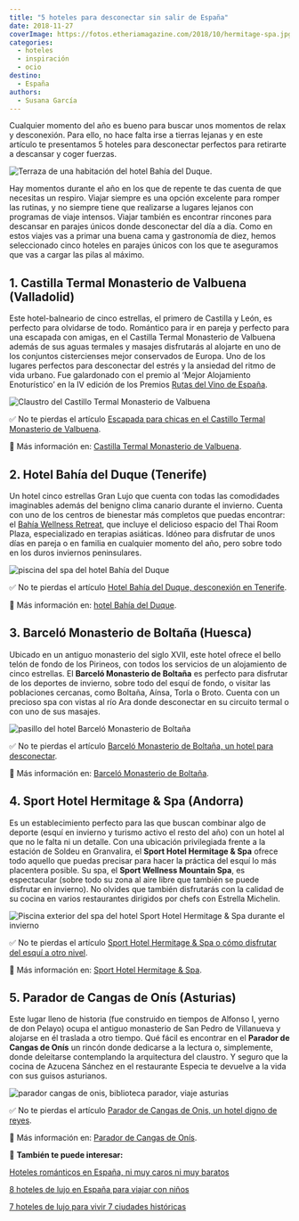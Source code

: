 ```yaml
---
title: "5 hoteles para desconectar sin salir de España"
date: 2018-11-27
coverImage: https://fotos.etheriamagazine.com/2018/10/hermitage-spa.jpg
categories: 
  - hoteles
  - inspiración
  - ocio
destino: 
  - España
authors: 
  - Susana García
---
```


Cualquier momento del año es bueno para buscar unos momentos de relax y desconexión. 
Para ello, no hace falta irse a tierras lejanas y en este artículo te presentamos 5 
hoteles para desconectar perfectos para retirarte a descansar y coger fuerzas. 

![Terraza de una habitación del hotel Bahía del Duque.](https://fotos.etheriamagazine.com/2019/01/hotel-bahia-del-duque-habitacion.jpg "Terraza de una habitación del hotel © Bahía del Duque.")

Hay momentos durante el año en los que de repente te das cuenta de que necesitas un 
respiro. Viajar siempre es una opción excelente para romper las rutinas, y no siempre 
tiene que realizarse a lugares lejanos con programas de viaje intensos. Viajar también 
es encontrar rincones para descansar en parajes únicos donde desconectar del día a día. 
Como en estos viajes vas a primar una buena cama y gastronomía de diez, hemos 
seleccionado cinco hoteles en parajes únicos con los que te aseguramos que vas a cargar 
las pilas al máximo. 

## 1\. Castilla Termal Monasterio de Valbuena (Valladolid)

Este hotel-balneario de cinco estrellas, el primero de Castilla y León, es perfecto para 
olvidarse de todo. Romántico para ir en pareja y perfecto para una escapada con amigas, 
en el Castilla Termal Monasterio de Valbuena además de sus aguas termales y masajes 
disfrutarás al alojarte en uno de los conjuntos cistercienses mejor conservados de 
Europa. Uno de los lugares perfectos para desconectar del estrés y la ansiedad del ritmo 
de vida urbano. Fue galardonado con el premio al ‘Mejor Alojamiento Enoturístico’ en la 
IV edición de los Premios [Rutas del Vino de 
España](https://www.wineroutesofspain.com/). 

![Claustro del Castillo Termal Monasterio de Valbuena](https://fotos.etheriamagazine.com/2018/09/monasterio-valbuena-claustro-1.jpg "Claustro del © Castillo Termal Monasterio de Valbuena.")

✅ No te pierdas el artículo [Escapada para chicas en el Castillo Termal Monasterio de 
Valbuena](https://etheriamagazine.com/2018/09/06/escapada-para-chicas-en-castilla-termal-monasterio-de-valbuena/). 

📍 Más información en: [Castilla Termal Monasterio de 
Valbuena](https://www.castillatermal.com/hoteles/monasterio-de-valbuena/). 

## 2\. Hotel Bahía del Duque (Tenerife)

Un hotel cinco estrellas Gran Lujo que cuenta con todas las comodidades imaginables 
además del benigno clima canario durante el invierno. Cuenta con uno de los centros de 
bienestar más completos que puedas encontrar: el [Bahía Wellness 
Retreat](http://etheriamagazine.com/2018/06/12/bahia-wellness-retreat-del-hotel-bahia-del-duque/), 
que incluye el delicioso espacio del Thai Room Plaza, especializado en terapias 
asiáticas. Idóneo para disfrutar de unos días en pareja o en familia en cualquier 
momento del año, pero sobre todo en los duros inviernos peninsulares. 

![piscina del spa del hotel Bahía del Duque](https://fotos.etheriamagazine.com/2018/06/Spa-Thalassotherapy-Bahiadelduque.jpg "Bahía Wellness Retreat del hotel © Bahía del Duque.")

✅ No te pierdas el artículo [Hotel Bahía del Duque, desconexión en 
Tenerife](https://etheriamagazine.com/2019/01/11/donde-dormir-tenerife-hotel-bahia-del-duque/). 

📍 Más información en: [hotel Bahía del 
Duque](https://thetaishotels.com/bahia-del-duque/es/). 

## 3\. Barceló Monasterio de Boltaña (Huesca)

Ubicado en un antiguo monasterio del siglo XVII, este hotel ofrece el bello telón de 
fondo de los Pirineos, con todos los servicios de un alojamiento de cinco estrellas. El 
**Barceló Monasterio de Boltaña** es perfecto para disfrutar de los deportes de 
invierno, sobre todo del esquí de fondo, o visitar las poblaciones cercanas, como 
Boltaña, Aínsa, Torla o Broto. Cuenta con un precioso spa con vistas al río Ara donde 
desconectar en su circuito termal o con uno de sus masajes. 

![pasillo del hotel Barceló Monasterio de Boltaña](https://fotos.etheriamagazine.com/2018/11/Barcelo-Boltana.jpg "Rincón del hotel © Barceló Monasterio de Boltaña.")

✅ No te pierdas el artículo [Barceló Monasterio de Boltaña, un hotel para 
desconectar](https://etheriamagazine.com/2018/04/13/barcelo-monasterio-de-boltana-un-hotel-de-pelicula-en-huesca/). 

📍 Más información en: [Barceló Monasterio de 
Boltaña](https://www.barcelo.com/es/barcelo-hotels/hoteles/espana/huesca/barcelo-monasterio-de-boltana/). 

## 4\. Sport Hotel Hermitage & Spa (Andorra)

Es un establecimiento perfecto para las que buscan combinar algo de deporte (esquí en 
invierno y turismo activo el resto del año) con un hotel al que no le falta ni un 
detalle. Con una ubicación privilegiada frente a la estación de Soldeu en Granvalira, el 
**Sport Hotel Hermitage & Spa** ofrece todo aquello que puedas precisar para hacer la 
práctica del esquí lo más placentera posible. Su spa, el **Sport Wellness Mountain 
Spa**, es espectacular (sobre todo su zona al aire libre que también se puede disfrutar 
en invierno). No olvides que también disfrutarás con la calidad de su cocina en varios 
restaurantes dirigidos por chefs con Estrella Michelin. 

![Piscina exterior del spa del hotel Sport Hotel Hermitage & Spa durante el invierno](https://fotos.etheriamagazine.com/2018/10/hermitage-spa-invierno.jpg "Piscina exterior del spa del © Sport Hotel Hermitage & Spa durante el invierno.")

✅ No te pierdas el artículo [Sport Hotel Hermitage & Spa o cómo disfrutar del esquí a 
otro 
nivel](https://etheriamagazine.com/2018/11/01/sport-hotel-hermitage-spa-esquiar-en-andorra/). 

📍 Más información en: [Sport Hotel Hermitage & 
Spa](https://www.hotelhermitage.sporthotels.ad). 

## 5\. Parador de Cangas de Onís (Asturias)

Este lugar lleno de historia (fue construido en tiempos de Alfonso I, yerno de don 
Pelayo) ocupa el antiguo monasterio de San Pedro de Villanueva y alojarse en él traslada 
a otro tiempo. Qué fácil es encontrar en el **Parador de Cangas de Onís** un rincón 
donde dedicarse a la lectura o, simplemente, donde deleitarse contemplando la 
arquitectura del claustro. Y seguro que la cocina de Azucena Sánchez en el restaurante 
Especia te devuelve a la vida con sus guisos asturianos. 

![parador cangas de onis, biblioteca parador, viaje asturias](https://fotos.etheriamagazine.com/2018/10/Parador-de-Cangas-de-Onis-primera-planta.jpg "Parador de Cangas de Onís (Asturias).")

✅ No te pierdas el artículo [Parador de Cangas de Onis, un hotel digno de 
reyes](https://etheriamagazine.com/2018/10/14/parador-de-cangas-de-onis-hotel-lujo-asturias/). 

📍 Más información en: [Parador de Cangas de 
Onís](https://www.parador.es/es/paradores/parador-de-cangas-de-onis?utm_source=GoogleMyBusiness&utm_medium=linkgoogle&utm_campaign=paradordecangasdeonis&utm_term=organico&utm_content=ficha). 

📌 **También te puede interesar:** 

[Hoteles románticos en España, ni muy caros ni muy 
baratos](https://etheriamagazine.com/2023/02/06/hoteles-romanticos-espana-precio-medio/) 

[8 hoteles de lujo en España para viajar con 
niños](https://etheriamagazine.com/2022/04/08/hoteles-lujo-espana-viajar-con-ninos/) 

[7 hoteles de lujo para vivir 7 ciudades 
históricas](https://etheriamagazine.com/2021/07/09/hoteles-de-lujo-en-ciudades-historicas/)

